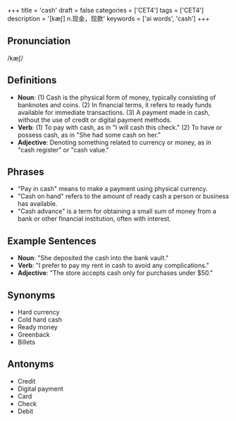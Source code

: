 +++
title = 'cash'
draft = false
categories = ['CET4']
tags = ['CET4']
description = '[kæ∫] n.现金，现款'
keywords = ['ai words', 'cash']
+++

## Pronunciation
/kæʃ/

## Definitions
- **Noun**: (1) Cash is the physical form of money, typically consisting of banknotes and coins. (2) In financial terms, it refers to ready funds available for immediate transactions. (3) A payment made in cash, without the use of credit or digital payment methods.
- **Verb**: (1) To pay with cash, as in "I will cash this check." (2) To have or possess cash, as in "She had some cash on her."
- **Adjective**: Denoting something related to currency or money, as in "cash register" or "cash value."

## Phrases
- "Pay in cash" means to make a payment using physical currency.
- "Cash on hand" refers to the amount of ready cash a person or business has available.
- "Cash advance" is a term for obtaining a small sum of money from a bank or other financial institution, often with interest.

## Example Sentences
- **Noun**: "She deposited the cash into the bank vault."
- **Verb**: "I prefer to pay my rent in cash to avoid any complications."
- **Adjective**: "The store accepts cash only for purchases under $50."

## Synonyms
- Hard currency
- Cold hard cash
- Ready money
- Greenback
- Billets

## Antonyms
- Credit
- Digital payment
- Card
- Check
- Debit
